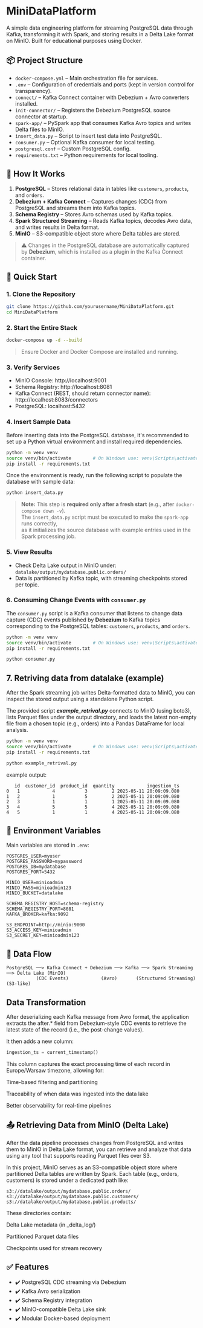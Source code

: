 # MiniDataPlatform

A simple data engineering platform for streaming PostgreSQL data through Kafka, transforming it with Spark, and storing results in a Delta Lake format on MinIO. Built for educational purposes using Docker.

## 📦 Project Structure

- `docker-compose.yml` – Main orchestration file for services.
- `.env` – Configuration of credentials and ports (kept in version control for transparency).
- `connect/` – Kafka Connect container with Debezium + Avro converters installed.
- `init-connector/` – Registers the Debezium PostgreSQL source connector at startup.
- `spark-app/` – PySpark app that consumes Kafka Avro topics and writes Delta files to MinIO.
- `insert_data.py` – Script to insert test data into PostgreSQL.
- `consumer.py` – Optional Kafka consumer for local testing.
- `postgresql.conf` – Custom PostgreSQL config.
- `requirements.txt` – Python requirements for local tooling.

## 🚀 How It Works

1. **PostgreSQL** – Stores relational data in tables like `customers`, `products`, and `orders`.
2. **Debezium + Kafka Connect** – Captures changes (CDC) from PostgreSQL and streams them into Kafka topics.
3. **Schema Registry** – Stores Avro schemas used by Kafka topics.
4. **Spark Structured Streaming** – Reads Kafka topics, decodes Avro data, and writes results in Delta format.
5. **MinIO** – S3-compatible object store where Delta tables are stored.

> ⚠️ Changes in the PostgreSQL database are automatically captured by **Debezium**, which is installed as a plugin in the Kafka Connect container.

## 🧪 Quick Start

### 1. Clone the Repository

```bash
git clone https://github.com/yourusername/MiniDataPlatform.git
cd MiniDataPlatform
```

### 2. Start the Entire Stack

```bash
docker-compose up -d --build
```

> Ensure Docker and Docker Compose are installed and running.

### 3. Verify Services

- MinIO Console: http://localhost:9001  
- Schema Registry: http://localhost:8081  
- Kafka Connect (REST, should return connector name): http://localhost:8083/connectors  
- PostgreSQL: localhost:5432

### 4. Insert Sample Data

Before inserting data into the PostgreSQL database, it's recommended to set up a Python virtual environment and install required dependencies.

```bash
python -m venv venv
source venv/bin/activate        # On Windows use: venv\Scripts\activate
pip install -r requirements.txt
```

Once the environment is ready, run the following script to populate the database with sample data:

```bash
python insert_data.py
```

> **Note:** This step is **required only after a fresh start** (e.g., after `docker-compose down -v`).  
> The `insert_data.py` script must be executed to make the `spark-app` runs correctly,  
> as it initializes the source database with example entries used in the Spark processing job.

### 5. View Results

- Check Delta Lake output in MinIO under: `datalake/output/mydatabase.public.orders/`
- Data is partitioned by Kafka topic, with streaming checkpoints stored per topic.

### 6. Consuming Change Events with `consumer.py`

The `consumer.py` script is a Kafka consumer that listens to change data capture (CDC) events published by **Debezium** to Kafka topics corresponding to the PostgreSQL tables: `customers`, `products`, and `orders`.

```bash
python -m venv venv
source venv/bin/activate        # On Windows use: venv\Scripts\activate
pip install -r requirements.txt
```

```bash
python consumer.py
```

## 7. Retriving data from datalake (example)

After the Spark streaming job writes Delta-formatted data to MinIO, you can inspect the stored output using a standalone Python script.

The provided script ***example_retrival.py*** connects to MinIO (using boto3), lists Parquet files under the output directory, and loads the latest non-empty file from a chosen topic (e.g., orders) into a Pandas DataFrame for local analysis.

```bash
python -m venv venv
source venv/bin/activate        # On Windows use: venv\Scripts\activate
pip install -r requirements.txt
```

```bash
python example_retrival.py
```

example output:
```
   id  customer_id  product_id  quantity            ingestion_ts
0   1            4           3         2 2025-05-11 20:09:09.080
1   2            1           5         2 2025-05-11 20:09:09.080
2   3            1           1         1 2025-05-11 20:09:09.080
3   4            5           5         4 2025-05-11 20:09:09.080
4   5            1           1         4 2025-05-11 20:09:09.080
```

## 🧾 Environment Variables

Main variables are stored in `.env`:

```env
POSTGRES_USER=myuser
POSTGRES_PASSWORD=mypassword
POSTGRES_DB=mydatabase
POSTGRES_PORT=5432

MINIO_USER=minioadmin
MINIO_PASS=minioadmin123
MINIO_BUCKET=datalake

SCHEMA_REGISTRY_HOST=schema-registry
SCHEMA_REGISTRY_PORT=8081
KAFKA_BROKER=kafka:9092

S3_ENDPOINT=http://minio:9000
S3_ACCESS_KEY=minioadmin
S3_SECRET_KEY=minioadmin123
```

## 📂 Data Flow

```text
PostgreSQL ──> Kafka Connect + Debezium ──> Kafka ──> Spark Streaming ──> Delta Lake (MinIO)
           (CDC Events)            (Avro)       (Structured Streaming)       (S3-like)
```

## Data Transformation

After deserializing each Kafka message from Avro format, the application extracts the after.* field from Debezium-style CDC events to retrieve the latest state of the record (i.e., the post-change values).

It then adds a new column:

```python
ingestion_ts = current_timestamp()
```

This column captures the exact processing time of each record in Europe/Warsaw timezone, allowing for:

Time-based filtering and partitioning

Traceability of when data was ingested into the data lake

Better observability for real-time pipelines

## 📤 Retrieving Data from MinIO (Delta Lake)
After the data pipeline processes changes from PostgreSQL and writes them to MinIO in Delta Lake format, you can retrieve and analyze that data using any tool that supports reading Parquet files over S3.

In this project, MinIO serves as an S3-compatible object store where partitioned Delta tables are written by Spark. Each table (e.g., orders, customers) is stored under a dedicated path like:

```
s3://datalake/output/mydatabase.public.orders/
s3://datalake/output/mydatabase.public.customers/
s3://datalake/output/mydatabase.public.products/
```

These directories contain:

Delta Lake metadata (in _delta_log/)

Partitioned Parquet data files

Checkpoints used for stream recovery

## ✅ Features

- ✔️ PostgreSQL CDC streaming via Debezium
- ✔️ Kafka Avro serialization
- ✔️ Schema Registry integration
- ✔️ MinIO-compatible Delta Lake sink
- ✔️ Modular Docker-based deployment